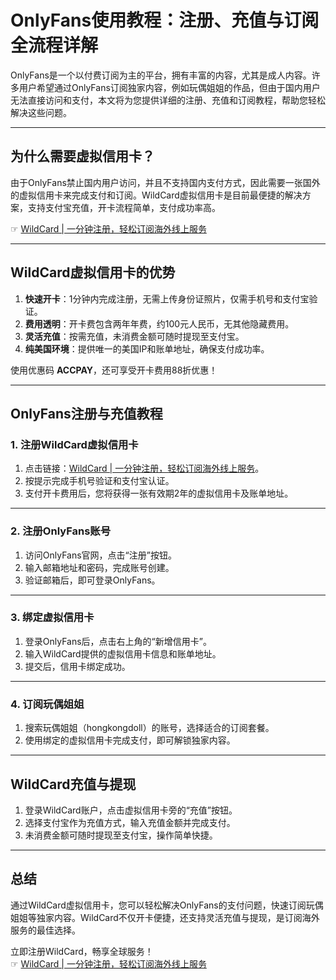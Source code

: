 # OnlyFans使用教程：注册、充值与订阅全流程详解

OnlyFans是一个以付费订阅为主的平台，拥有丰富的内容，尤其是成人内容。许多用户希望通过OnlyFans订阅独家内容，例如玩偶姐姐的作品，但由于国内用户无法直接访问和支付，本文将为您提供详细的注册、充值和订阅教程，帮助您轻松解决这些问题。

---

## 为什么需要虚拟信用卡？

由于OnlyFans禁止国内用户访问，并且不支持国内支付方式，因此需要一张国外的虚拟信用卡来完成支付和订阅。WildCard虚拟信用卡是目前最便捷的解决方案，支持支付宝充值，开卡流程简单，支付成功率高。

☞ [WildCard | 一分钟注册，轻松订阅海外线上服务](https://bit.ly/bewildcard)

---

## WildCard虚拟信用卡的优势

1. **快速开卡**：1分钟内完成注册，无需上传身份证照片，仅需手机号和支付宝验证。  
2. **费用透明**：开卡费包含两年年费，约100元人民币，无其他隐藏费用。  
3. **灵活充值**：按需充值，未消费金额可随时提现至支付宝。  
4. **纯美国环境**：提供唯一的美国IP和账单地址，确保支付成功率。

使用优惠码 **ACCPAY**，还可享受开卡费用88折优惠！

---

## OnlyFans注册与充值教程

### 1. 注册WildCard虚拟信用卡

1. 点击链接：[WildCard | 一分钟注册，轻松订阅海外线上服务](https://bit.ly/bewildcard)。  
2. 按提示完成手机号验证和支付宝认证。  
3. 支付开卡费用后，您将获得一张有效期2年的虚拟信用卡及账单地址。

---

### 2. 注册OnlyFans账号

1. 访问OnlyFans官网，点击“注册”按钮。  
2. 输入邮箱地址和密码，完成账号创建。  
3. 验证邮箱后，即可登录OnlyFans。

---

### 3. 绑定虚拟信用卡

1. 登录OnlyFans后，点击右上角的“新增信用卡”。  
2. 输入WildCard提供的虚拟信用卡信息和账单地址。  
3. 提交后，信用卡绑定成功。

---

### 4. 订阅玩偶姐姐

1. 搜索玩偶姐姐（hongkongdoll）的账号，选择适合的订阅套餐。  
2. 使用绑定的虚拟信用卡完成支付，即可解锁独家内容。

---

## WildCard充值与提现

1. 登录WildCard账户，点击虚拟信用卡旁的“充值”按钮。  
2. 选择支付宝作为充值方式，输入充值金额并完成支付。  
3. 未消费金额可随时提现至支付宝，操作简单快捷。

---

## 总结

通过WildCard虚拟信用卡，您可以轻松解决OnlyFans的支付问题，快速订阅玩偶姐姐等独家内容。WildCard不仅开卡便捷，还支持灵活充值与提现，是订阅海外服务的最佳选择。

立即注册WildCard，畅享全球服务！  
☞ [WildCard | 一分钟注册，轻松订阅海外线上服务](https://bit.ly/bewildcard)

